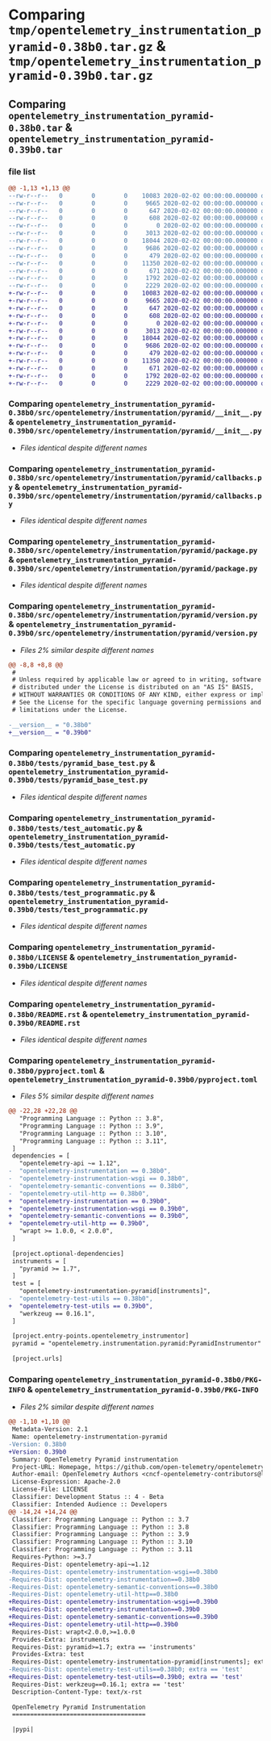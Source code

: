# Comparing `tmp/opentelemetry_instrumentation_pyramid-0.38b0.tar.gz` & `tmp/opentelemetry_instrumentation_pyramid-0.39b0.tar.gz`

## Comparing `opentelemetry_instrumentation_pyramid-0.38b0.tar` & `opentelemetry_instrumentation_pyramid-0.39b0.tar`

### file list

```diff
@@ -1,13 +1,13 @@
--rw-r--r--   0        0        0    10083 2020-02-02 00:00:00.000000 opentelemetry_instrumentation_pyramid-0.38b0/src/opentelemetry/instrumentation/pyramid/__init__.py
--rw-r--r--   0        0        0     9665 2020-02-02 00:00:00.000000 opentelemetry_instrumentation_pyramid-0.38b0/src/opentelemetry/instrumentation/pyramid/callbacks.py
--rw-r--r--   0        0        0      647 2020-02-02 00:00:00.000000 opentelemetry_instrumentation_pyramid-0.38b0/src/opentelemetry/instrumentation/pyramid/package.py
--rw-r--r--   0        0        0      608 2020-02-02 00:00:00.000000 opentelemetry_instrumentation_pyramid-0.38b0/src/opentelemetry/instrumentation/pyramid/version.py
--rw-r--r--   0        0        0        0 2020-02-02 00:00:00.000000 opentelemetry_instrumentation_pyramid-0.38b0/tests/__init__.py
--rw-r--r--   0        0        0     3013 2020-02-02 00:00:00.000000 opentelemetry_instrumentation_pyramid-0.38b0/tests/pyramid_base_test.py
--rw-r--r--   0        0        0    18044 2020-02-02 00:00:00.000000 opentelemetry_instrumentation_pyramid-0.38b0/tests/test_automatic.py
--rw-r--r--   0        0        0     9686 2020-02-02 00:00:00.000000 opentelemetry_instrumentation_pyramid-0.38b0/tests/test_programmatic.py
--rw-r--r--   0        0        0      479 2020-02-02 00:00:00.000000 opentelemetry_instrumentation_pyramid-0.38b0/.gitignore
--rw-r--r--   0        0        0    11350 2020-02-02 00:00:00.000000 opentelemetry_instrumentation_pyramid-0.38b0/LICENSE
--rw-r--r--   0        0        0      671 2020-02-02 00:00:00.000000 opentelemetry_instrumentation_pyramid-0.38b0/README.rst
--rw-r--r--   0        0        0     1792 2020-02-02 00:00:00.000000 opentelemetry_instrumentation_pyramid-0.38b0/pyproject.toml
--rw-r--r--   0        0        0     2229 2020-02-02 00:00:00.000000 opentelemetry_instrumentation_pyramid-0.38b0/PKG-INFO
+-rw-r--r--   0        0        0    10083 2020-02-02 00:00:00.000000 opentelemetry_instrumentation_pyramid-0.39b0/src/opentelemetry/instrumentation/pyramid/__init__.py
+-rw-r--r--   0        0        0     9665 2020-02-02 00:00:00.000000 opentelemetry_instrumentation_pyramid-0.39b0/src/opentelemetry/instrumentation/pyramid/callbacks.py
+-rw-r--r--   0        0        0      647 2020-02-02 00:00:00.000000 opentelemetry_instrumentation_pyramid-0.39b0/src/opentelemetry/instrumentation/pyramid/package.py
+-rw-r--r--   0        0        0      608 2020-02-02 00:00:00.000000 opentelemetry_instrumentation_pyramid-0.39b0/src/opentelemetry/instrumentation/pyramid/version.py
+-rw-r--r--   0        0        0        0 2020-02-02 00:00:00.000000 opentelemetry_instrumentation_pyramid-0.39b0/tests/__init__.py
+-rw-r--r--   0        0        0     3013 2020-02-02 00:00:00.000000 opentelemetry_instrumentation_pyramid-0.39b0/tests/pyramid_base_test.py
+-rw-r--r--   0        0        0    18044 2020-02-02 00:00:00.000000 opentelemetry_instrumentation_pyramid-0.39b0/tests/test_automatic.py
+-rw-r--r--   0        0        0     9686 2020-02-02 00:00:00.000000 opentelemetry_instrumentation_pyramid-0.39b0/tests/test_programmatic.py
+-rw-r--r--   0        0        0      479 2020-02-02 00:00:00.000000 opentelemetry_instrumentation_pyramid-0.39b0/.gitignore
+-rw-r--r--   0        0        0    11350 2020-02-02 00:00:00.000000 opentelemetry_instrumentation_pyramid-0.39b0/LICENSE
+-rw-r--r--   0        0        0      671 2020-02-02 00:00:00.000000 opentelemetry_instrumentation_pyramid-0.39b0/README.rst
+-rw-r--r--   0        0        0     1792 2020-02-02 00:00:00.000000 opentelemetry_instrumentation_pyramid-0.39b0/pyproject.toml
+-rw-r--r--   0        0        0     2229 2020-02-02 00:00:00.000000 opentelemetry_instrumentation_pyramid-0.39b0/PKG-INFO
```

### Comparing `opentelemetry_instrumentation_pyramid-0.38b0/src/opentelemetry/instrumentation/pyramid/__init__.py` & `opentelemetry_instrumentation_pyramid-0.39b0/src/opentelemetry/instrumentation/pyramid/__init__.py`

 * *Files identical despite different names*

### Comparing `opentelemetry_instrumentation_pyramid-0.38b0/src/opentelemetry/instrumentation/pyramid/callbacks.py` & `opentelemetry_instrumentation_pyramid-0.39b0/src/opentelemetry/instrumentation/pyramid/callbacks.py`

 * *Files identical despite different names*

### Comparing `opentelemetry_instrumentation_pyramid-0.38b0/src/opentelemetry/instrumentation/pyramid/package.py` & `opentelemetry_instrumentation_pyramid-0.39b0/src/opentelemetry/instrumentation/pyramid/package.py`

 * *Files identical despite different names*

### Comparing `opentelemetry_instrumentation_pyramid-0.38b0/src/opentelemetry/instrumentation/pyramid/version.py` & `opentelemetry_instrumentation_pyramid-0.39b0/src/opentelemetry/instrumentation/pyramid/version.py`

 * *Files 2% similar despite different names*

```diff
@@ -8,8 +8,8 @@
 #
 # Unless required by applicable law or agreed to in writing, software
 # distributed under the License is distributed on an "AS IS" BASIS,
 # WITHOUT WARRANTIES OR CONDITIONS OF ANY KIND, either express or implied.
 # See the License for the specific language governing permissions and
 # limitations under the License.
 
-__version__ = "0.38b0"
+__version__ = "0.39b0"
```

### Comparing `opentelemetry_instrumentation_pyramid-0.38b0/tests/pyramid_base_test.py` & `opentelemetry_instrumentation_pyramid-0.39b0/tests/pyramid_base_test.py`

 * *Files identical despite different names*

### Comparing `opentelemetry_instrumentation_pyramid-0.38b0/tests/test_automatic.py` & `opentelemetry_instrumentation_pyramid-0.39b0/tests/test_automatic.py`

 * *Files identical despite different names*

### Comparing `opentelemetry_instrumentation_pyramid-0.38b0/tests/test_programmatic.py` & `opentelemetry_instrumentation_pyramid-0.39b0/tests/test_programmatic.py`

 * *Files identical despite different names*

### Comparing `opentelemetry_instrumentation_pyramid-0.38b0/LICENSE` & `opentelemetry_instrumentation_pyramid-0.39b0/LICENSE`

 * *Files identical despite different names*

### Comparing `opentelemetry_instrumentation_pyramid-0.38b0/README.rst` & `opentelemetry_instrumentation_pyramid-0.39b0/README.rst`

 * *Files identical despite different names*

### Comparing `opentelemetry_instrumentation_pyramid-0.38b0/pyproject.toml` & `opentelemetry_instrumentation_pyramid-0.39b0/pyproject.toml`

 * *Files 5% similar despite different names*

```diff
@@ -22,28 +22,28 @@
   "Programming Language :: Python :: 3.8",
   "Programming Language :: Python :: 3.9",
   "Programming Language :: Python :: 3.10",
   "Programming Language :: Python :: 3.11",
 ]
 dependencies = [
   "opentelemetry-api ~= 1.12",
-  "opentelemetry-instrumentation == 0.38b0",
-  "opentelemetry-instrumentation-wsgi == 0.38b0",
-  "opentelemetry-semantic-conventions == 0.38b0",
-  "opentelemetry-util-http == 0.38b0",
+  "opentelemetry-instrumentation == 0.39b0",
+  "opentelemetry-instrumentation-wsgi == 0.39b0",
+  "opentelemetry-semantic-conventions == 0.39b0",
+  "opentelemetry-util-http == 0.39b0",
   "wrapt >= 1.0.0, < 2.0.0",
 ]
 
 [project.optional-dependencies]
 instruments = [
   "pyramid >= 1.7",
 ]
 test = [
   "opentelemetry-instrumentation-pyramid[instruments]",
-  "opentelemetry-test-utils == 0.38b0",
+  "opentelemetry-test-utils == 0.39b0",
   "werkzeug == 0.16.1",
 ]
 
 [project.entry-points.opentelemetry_instrumentor]
 pyramid = "opentelemetry.instrumentation.pyramid:PyramidInstrumentor"
 
 [project.urls]
```

### Comparing `opentelemetry_instrumentation_pyramid-0.38b0/PKG-INFO` & `opentelemetry_instrumentation_pyramid-0.39b0/PKG-INFO`

 * *Files 2% similar despite different names*

```diff
@@ -1,10 +1,10 @@
 Metadata-Version: 2.1
 Name: opentelemetry-instrumentation-pyramid
-Version: 0.38b0
+Version: 0.39b0
 Summary: OpenTelemetry Pyramid instrumentation
 Project-URL: Homepage, https://github.com/open-telemetry/opentelemetry-python-contrib/tree/main/instrumentation/opentelemetry-instrumentation-pyramid
 Author-email: OpenTelemetry Authors <cncf-opentelemetry-contributors@lists.cncf.io>
 License-Expression: Apache-2.0
 License-File: LICENSE
 Classifier: Development Status :: 4 - Beta
 Classifier: Intended Audience :: Developers
@@ -14,24 +14,24 @@
 Classifier: Programming Language :: Python :: 3.7
 Classifier: Programming Language :: Python :: 3.8
 Classifier: Programming Language :: Python :: 3.9
 Classifier: Programming Language :: Python :: 3.10
 Classifier: Programming Language :: Python :: 3.11
 Requires-Python: >=3.7
 Requires-Dist: opentelemetry-api~=1.12
-Requires-Dist: opentelemetry-instrumentation-wsgi==0.38b0
-Requires-Dist: opentelemetry-instrumentation==0.38b0
-Requires-Dist: opentelemetry-semantic-conventions==0.38b0
-Requires-Dist: opentelemetry-util-http==0.38b0
+Requires-Dist: opentelemetry-instrumentation-wsgi==0.39b0
+Requires-Dist: opentelemetry-instrumentation==0.39b0
+Requires-Dist: opentelemetry-semantic-conventions==0.39b0
+Requires-Dist: opentelemetry-util-http==0.39b0
 Requires-Dist: wrapt<2.0.0,>=1.0.0
 Provides-Extra: instruments
 Requires-Dist: pyramid>=1.7; extra == 'instruments'
 Provides-Extra: test
 Requires-Dist: opentelemetry-instrumentation-pyramid[instruments]; extra == 'test'
-Requires-Dist: opentelemetry-test-utils==0.38b0; extra == 'test'
+Requires-Dist: opentelemetry-test-utils==0.39b0; extra == 'test'
 Requires-Dist: werkzeug==0.16.1; extra == 'test'
 Description-Content-Type: text/x-rst
 
 OpenTelemetry Pyramid Instrumentation
 =====================================
 
 |pypi|
```

